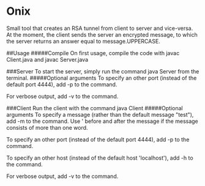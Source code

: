 Onix
====

Small tool that creates an RSA tunnel from client to server and vice-versa. At the moment, the client sends the server an encrypted message, to which the server returns an answer equal to message.UPPERCASE.

##Usage
#####Compile
On first usage, compile the code with 
    javac Client.java
and 
    javac Server.java
    
###Server
To start the server, simply run the command
    java Server
from the terminal. 
#####Optional arguments
To specify an other port (instead of the default port 4444), add 
    -p <port-number>
to the command.

For verbose output, add
    -v
to the command.

###Client
Run the client with the command
    java Client
#####Optional arguments
To specify a message (rather than the default message "test"), add
    -m <message> 
to the command. Use ' before and after the message if the message consists of more than one word.

To specify an other port (instead of the default port 4444), add 
    -p <port-number>
to the command.

To specify an other host (instead of the default host 'localhost'), add 
    -h <host>
to the command.

For verbose output, add
    -v
to the command.
